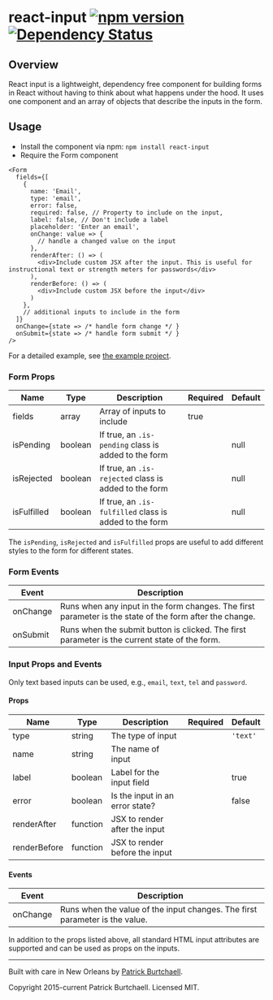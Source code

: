 # react-input [![npm version](https://badge.fury.io/js/react-input.svg)](http://badge.fury.io/js/react-input) [![Dependency Status](https://david-dm.org/pburtchaell/react-classes.svg)](https://david-dm.org/pburtchaell/react-input)

## Overview

React input is a lightweight, dependency free component for building forms in React without having to think about what happens under the hood. It uses one component and an array of objects that describe the inputs in the form.

## Usage

- Install the component via npm: `npm install react-input`
- Require the Form component

```
<Form
  fields={[
    {
      name: 'Email',
      type: 'email',
      error: false,
      required: false, // Property to include on the input,
      label: false, // Don't include a label
      placeholder: 'Enter an email',
      onChange: value => {
        // handle a changed value on the input
      },
      renderAfter: () => (
        <div>Include custom JSX after the input. This is useful for instructional text or strength meters for passwords</div>
      ),
      renderBefore: () => (
        <div>Include custom JSX before the input</div>
      )
    },
    // additional inputs to include in the form
  ]}
  onChange={state => /* handle form change */ }
  onSubmit={state => /* handle form submit */ }
/>
```

For a detailed example, see [the example project](/example).

### Form Props

| Name        | Type     | Description                                              | Required  | Default  |
|-------------|----------|----------------------------------------------------------|---------- |----------|
| fields      | array    | Array of inputs to include                               | true      |          |
| isPending   | boolean  | If true, an `.is-pending` class is added to the form     |           | null     |
| isRejected  | boolean  | If true, an `.is-rejected` class is added to the form    |           | null     |
| isFulfilled | boolean  | If true, an `.is-fulfilled` class is added to the form   |           | null     |

The `isPending`, `isRejected` and `isFulfilled` props are useful to add different styles to the form for different states.

### Form Events

| Event     | Description                                                                                             |
|---------  |---------------------------------------------------------------------------------------------------------|
| onChange  | Runs when any input in the form changes. The first parameter is the state of the form after the change. |
| onSubmit  | Runs when the submit button is clicked. The first parameter is the current state of the form.           |

### Input Props and Events

Only text based inputs can be used, e.g., `email`, `text`, `tel` and `password`.

#### Props

| Name         | Type     | Description                     | Required  | Default  |
|--------------|----------|---------------------------------|---------- |----------|
| type         | string   | The type of input               |           |`'text'`  |
| name         | string   | The name of input               |           |          |
| label        | boolean  | Label for the input field       |           | true     |
| error        | boolean  | Is the input in an error state? |           | false    |
| renderAfter  | function | JSX to render after the input   |           |          |
| renderBefore | function | JSX to render before the input  |           |          |

#### Events

| Event     | Description                                                                 |
|---------  |-----------------------------------------------------------------------------|
| onChange  | Runs when the value of the input changes. The first parameter is the value. |

In addition to the props listed above, all standard HTML input attributes are supported and can be used as props on the inputs.

---
Built with care in New Orleans by [Patrick Burtchaell](http://twitter.com/pburtchaell).

Copyright 2015-current Patrick Burtchaell. Licensed MIT.
